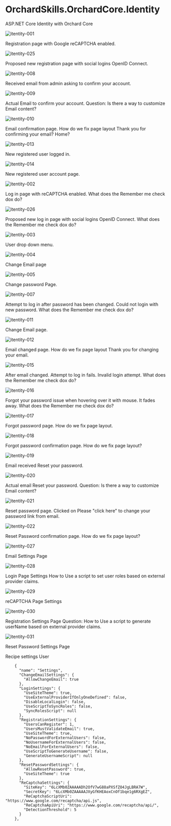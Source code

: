 # OrchardSkills.OrchardCore.Identity

ASP.NET Core Identity with Orchard Core

![itentity-001](https://user-images.githubusercontent.com/59172485/90955719-2f8b0780-e43d-11ea-8582-f592406f6df3.png)

Registration page with Google reCAPTCHA enabled.



![itentity-025](https://user-images.githubusercontent.com/59172485/90955744-3580e880-e43d-11ea-9a5b-c934b0f988d6.png)

Proposed new registration page with social logins OpenID Connect.




![itentity-008](https://user-images.githubusercontent.com/59172485/90955726-31ed6180-e43d-11ea-86dc-96d667f6df97.png)

Received email from admin asking to confirm your account.



![itentity-009](https://user-images.githubusercontent.com/59172485/90955727-31ed6180-e43d-11ea-97c8-bc9dc9c31cd5.png)

Actual Email  to confirm your account. Question: Is there a way to customize Email content?



![itentity-010](https://user-images.githubusercontent.com/59172485/90955728-3285f800-e43d-11ea-98e4-f0b236967b58.png)

Email confirmation page. How do we fix page layout Thank you for confirming your email? Home?




![itentity-013](https://user-images.githubusercontent.com/59172485/90955731-331e8e80-e43d-11ea-85a3-98c658942b89.png)

New registered user logged in.



![itentity-014](https://user-images.githubusercontent.com/59172485/90955732-331e8e80-e43d-11ea-82c5-8c259473ac80.png)

New registered user account page.




![itentity-002](https://user-images.githubusercontent.com/59172485/90955720-30239e00-e43d-11ea-9a27-fb83ba07e407.png)

Log in page with reCAPTCHA enabled. What does the Remember me check dox do?




![itentity-026](https://user-images.githubusercontent.com/59172485/90955745-3580e880-e43d-11ea-90fa-1eb5f0acc3c1.png)

Proposed new log in page with social logins OpenID Connect. What does the Remember me check dox do?



![itentity-003](https://user-images.githubusercontent.com/59172485/90955721-30239e00-e43d-11ea-9374-4b8c933c7541.png)

User drop down menu.



![itentity-004](https://user-images.githubusercontent.com/59172485/90955722-30bc3480-e43d-11ea-9aa0-0dea49456453.png)

Change Email page



![itentity-005](https://user-images.githubusercontent.com/59172485/90955723-3154cb00-e43d-11ea-925a-6f6d7a346931.png)

Change password Page.




![itentity-007](https://user-images.githubusercontent.com/59172485/90955725-3154cb00-e43d-11ea-956a-82004da3cc40.png)

Attempt to log in after password has been changed. Could not login with new password. What does the Remember me check dox do?




![itentity-011](https://user-images.githubusercontent.com/59172485/90955729-3285f800-e43d-11ea-98ec-30aaf4d732de.png)

Change Email page.



![itentity-012](https://user-images.githubusercontent.com/59172485/90955730-3285f800-e43d-11ea-9fa9-3151c85e4b2f.png)

Email changed page. How do we fix page layout Thank you for changing your email.



![itentity-015](https://user-images.githubusercontent.com/59172485/90955733-331e8e80-e43d-11ea-877a-065ff0dd07d1.png)

After email changed. Attempt to log in fails. Invalid login attempt. What does the Remember me check dox do?



![itentity-016](https://user-images.githubusercontent.com/59172485/90955734-33b72500-e43d-11ea-9896-2a80de1402ee.png)

Forgot your password issue when hovering over it with mouse. It fades away. What does the Remember me check dox do?



![itentity-017](https://user-images.githubusercontent.com/59172485/90955735-33b72500-e43d-11ea-91a1-e0395cbcfc41.png)

Forgot password page. How do we fix page layout.



![itentity-018](https://user-images.githubusercontent.com/59172485/90955736-33b72500-e43d-11ea-801b-63d346c215c4.png)

Forgot password confirmation page. How do we fix page layout?



![itentity-019](https://user-images.githubusercontent.com/59172485/90955737-344fbb80-e43d-11ea-8a1c-4f66eb251383.png)

Email received Reset your password.



![itentity-020](https://user-images.githubusercontent.com/59172485/90955738-344fbb80-e43d-11ea-926f-f3d4542b1cc6.png)

Actual email Reset your password. Question: Is there a way to customize Email content?



![itentity-021](https://user-images.githubusercontent.com/59172485/90955740-34e85200-e43d-11ea-8b67-06389ee49d8d.png)

Reset password page. Clicked on Please "click here" to change your password link from email.



![itentity-022](https://user-images.githubusercontent.com/59172485/90955741-34e85200-e43d-11ea-9f94-74b6d1e773e7.png)

Reset Password confirmation page. How do we fix page layout?

![itentity-027](https://user-images.githubusercontent.com/59172485/90958438-cfeb2700-e451-11ea-88b4-5f455b1f2f8e.png)

Email Settings Page


![itentity-028](https://user-images.githubusercontent.com/59172485/90958439-d083bd80-e451-11ea-96a9-2eb8dafc2690.png)

Login Page Settings How to Use a script to set user roles based on external provider claims.



![itentity-029](https://user-images.githubusercontent.com/59172485/90958441-d083bd80-e451-11ea-878c-b305f5450860.png)

reCAPTCHA Page Settings



![itentity-030](https://user-images.githubusercontent.com/59172485/90958442-d11c5400-e451-11ea-94f6-cbaf6cc56262.png)

Registration Settings Page Question: How to Use a script to generate userName based on external provider claims.



![itentity-031](https://user-images.githubusercontent.com/59172485/90958443-d11c5400-e451-11ea-9645-6e8c084ebc02.png)

Reset Password Settings Page



Recipe settings User

```
    {
      "name": "Settings",
      "ChangeEmailSettings": {
        "AllowChangeEmail": true
      },
      "LoginSettings": {
        "UseSiteTheme": true,
        "UseExternalProviderIfOnlyOneDefined": false,
        "DisableLocalLogin": false,
        "UseScriptToSyncRoles": false,
        "SyncRolesScript": null
      },
      "RegistrationSettings": {
        "UsersCanRegister": 1,
        "UsersMustValidateEmail": true,
        "UseSiteTheme": true,
        "NoPasswordForExternalUsers": false,
        "NoUsernameForExternalUsers": false,
        "NoEmailForExternalUsers": false,
        "UseScriptToGenerateUsername": false,
        "GenerateUsernameScript": null
      },
      "ResetPasswordSettings": {
        "AllowResetPassword": true,
        "UseSiteTheme": true
      },
      "ReCaptchaSettings": {
        "SiteKey": "6LcXMb0ZAAAAADh2OfV7wG88aPXSfZO4JgLBRA7W",
        "SecretKey": "6LcXMb0ZAAAAAJXyGfKHEAoxCnOf1bqe1g6RXgEZ",
        "ReCaptchaScriptUri": "https://www.google.com/recaptcha/api.js",
        "ReCaptchaApiUri": "https://www.google.com/recaptcha/api/",
        "DetectionThreshold": 5
      }
    },
```

